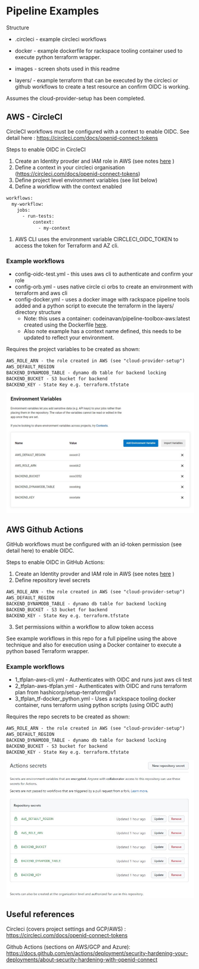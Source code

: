 
# Pipeline Examples

Structure

- .circleci     - example circleci workflows

- docker        - example dockerfile for rackspace tooling container used to execute python terraform wrapper.
- images        - screen shots used in this readme
- layers/       - example terraform that can be executed by the circleci or github workflows to create a test resource an confirm OIDC is working.

Assumes the cloud-provider-setup has been completed.

## AWS - CircleCI

CircleCI workflows must be configured with a context to enable OIDC. See detail here : https://circleci.com/docs/openid-connect-tokens 

Steps to enable OIDC in CircleCI

  1.    Create an Identity provder and IAM role in AWS (see notes [here](../../cloud-provider-setup/aws/circleci/README.md) )
  2.    Define a context in your circleci organisation (https://circleci.com/docs/openid-connect-tokens)
  3.    Define project level environment variables (see list below)
  4.    Define a workflow with the context enabled

```
workflows:
  my-workflow:
    jobs:
      - run-tests:
          context:
            - my-context
```

  1.   AWS CLI uses the environment variable CIRCLECI_OIDC_TOKEN to access the token for Terraform and AZ cli.



### Example workflows

- config-oidc-test.yml - this uses aws cli to authenticate and confirm your role
- config-orb.yml - uses native circle ci orbs to create an environment with terraform and aws cli
- config-docker.yml - uses a docker image with rackspace pipeline tools added and a python script to execute the terraform in the layers/ directory structure
  - Note: this uses a container: codeinavan/pipeline-toolbox-aws:latest created using the Dockerfile [here](docker/Dockerfile).
  - Also note example has a context name defined, this needs to be updated to reflect your environment.

Requires the project variables to be created as shown:

```
AWS_ROLE_ARN - the role created in AWS (see "cloud-provider-setup")
AWS_DEFAULT_REGION
BACKEND_DYNAMODB_TABLE - dynamo db table for backend locking
BACKEND_BUCKET - S3 bucket for backend   
BACKEND_KEY - State Key e.g. terraform.tfstate

```

![](./images/circleci-variables.jpg)

## AWS Github Actions 

GitHub workflows must be configured with an id-token permission (see detail here) to enable OIDC. 

Steps to enable OIDC in GitHub Actions:
1.  Create an Identity provder and IAM role in AWS (see notes [here](../../cloud-provider-setup/aws/circleci/README.md) )
2.	Define repository level secrets

```
AWS_ROLE_ARN - the role created in AWS (see "cloud-provider-setup")
AWS_DEFAULT_REGION
BACKEND_DYNAMODB_TABLE - dynamo db table for backend locking
BACKEND_BUCKET - S3 bucket for backend   
BACKEND_KEY - State Key e.g. terraform.tfstate
```

3.	Set permissions within a workflow to allow token access


See example workflows in this repo for a full pipeline using the above technique and also for execution using a Docker container to execute a python based Terraform wrapper.


### Example workflows

- 1_tfplan-aws-cli.yml           - Authenticates with OIDC and runs just aws cli test
- 2_tfplan-aws-tfplan.yml          - Authenticates with OIDC and runs terraform plan from hashicorp/setup-terraform@v1 
- 3_tfplan_tf-docker_python.yml - Uses a rackspace tooling docker container, runs terraform using python scripts (using OIDC auth)

Requires the repo secrets to be created as shown:

```
AWS_ROLE_ARN - the role created in AWS (see "cloud-provider-setup")
AWS_DEFAULT_REGION
BACKEND_DYNAMODB_TABLE - dynamo db table for backend locking
BACKEND_BUCKET - S3 bucket for backend   
BACKEND_KEY - State Key e.g. terraform.tfstate

```
![](./images/github-secrets.jpg)

## Useful references

Circleci (covers project settings and GCP/AWS) : https://circleci.com/docs/openid-connect-tokens

Github Actions (sections on AWS/GCP and Azure): https://docs.github.com/en/actions/deployment/security-hardening-your-deployments/about-security-hardening-with-openid-connect

